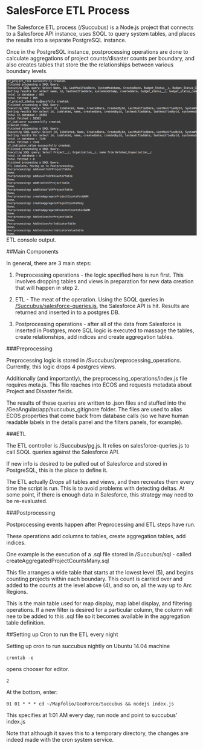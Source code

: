 # SalesForce ETL Process

The Salesforce ETL process (/Succubus) is a Node.js project that connects to a Salesforce API instance, uses SOQL to query system tables, and places the results into a separate PostgreSQL instance.

Once in the PostgreSQL instance, postprocessing operations are done to calculate aggregations of project counts/disaster counts per boundary, and also creates tables that store the the relationships between various boundary levels.

![ETL](docs-images/etl.png "ETL")
ETL console output.


##Main Components

In general, there are 3 main steps:

1) Preprocessing operations - the logic specified here is run first.  This involves dropping tables and views in preparation for new data creation that will happen in step 2.

2) ETL - The meat of the operation.  Using the SOQL queries in [/Succubus/salesforce-queries.js](../Succubus/salesforce-queries.js), the Salesforce API is hit.  Results are returned and inserted in to a postgres DB.

3) Postprocessing operations - after all of the data from Salesforce is inserted in Postgres, more SQL logic is executed to massage the tables, create relationships, add indices and create aggregation tables.


###Preprocessing

Preprocessing logic is stored in /Succubus/preprocessing_operations.  Currently, this logic drops 4 postgres views.

Additionally (and importantly), the preprocessing_operations/index.js file requires meta.js.  This file reaches into ECOS and requests metadata about Project and Disaster fields.

The results of these queries are written to .json files and stuffed into the /GeoAngular/app/succubus_gitignore folder.  The files are used to alias ECOS properties that come back from database calls (so we have human readable labels in the details panel and the filters panels, for example).


###ETL

The ETL controller is /Succubus/pg.js. It relies on salesforce-queries.js to call SOQL queries against the Salesforce API.

If new info is desired to be pulled out of Salesforce and stored in PostgreSQL, this is the place to define it.

The ETL actually *Drops* all tables and views, and then recreates them every time the script is run.  This is to avoid problems with detecting deltas. At some point, if there is enough data in Salesforce, this strategy may need to be re-evaluated.

###Postprocessing

Postprocessing events happen after Preprocessing and ETL steps have run.

These operations add columns to tables, create aggregation tables, add indices.

One example is the execution of a .sql file stored in /Succubus/sql - called createAggregatedProjectCountsMany.sql

This file arranges a wide table that starts at the lowest level (5), and begins counting projects within each boundary.  This count is carried over and added to the counts at the level above (4), and so on, all the way up to Arc Regions.

This is the main table used for map display, map label display, and filtering operations.  If a new filter is desired for a particular column, the column will nee to be added to this .sql file so it becomes available in the aggregation table definition.


##Setting up Cron to run the ETL every night

Setting up cron to run succubus nightly on Ubuntu 14.04 machine
    
    crontab -e

opens chooser for editor.
    
    2
    
At the bottom, enter:

    01 01 * * * cd ~/Mapfolio/GeoForce/Succubus && nodejs index.js

This specifies at 1:01 AM every day, run node and point to succubus’ index.js
    
Note that although it saves this to a temporary directory, the changes are indeed made with the cron system service.


